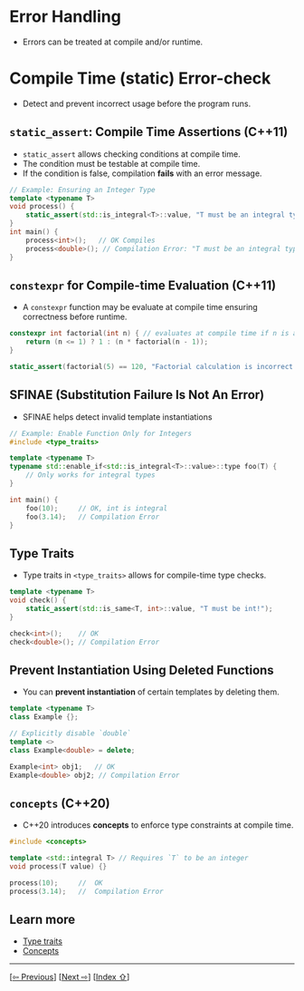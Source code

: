 <a name="1_22_static_errors-1"></a>
# Error Handling

- Errors can be treated at compile and/or runtime.


<a name="1_22_static_errors-2"></a>
# Compile Time (static) Error-check

- Detect and prevent incorrect usage before the program runs. 

<a name="1_22_static_errors-2-1"></a>
## `static_assert`: Compile Time Assertions (C++11)

- `static_assert` allows checking conditions at compile time. 
- The condition must be testable at compile time.
- If the condition is false, compilation **fails** with an error message.

```cpp
// Example: Ensuring an Integer Type
template <typename T>
void process() {
    static_assert(std::is_integral<T>::value, "T must be an integral type!");
}
int main() {
    process<int>();   // OK Compiles
    process<double>(); // Compilation Error: "T must be an integral type!"
}
```

<a name="1_22_static_errors-2-2"></a>
## `constexpr` for Compile-time Evaluation (C++11)

- A `constexpr` function may be evaluate at compile time ensuring correctness before runtime.

```cpp
constexpr int factorial(int n) { // evaluates at compile time if n is a constant expression
    return (n <= 1) ? 1 : (n * factorial(n - 1));
}

static_assert(factorial(5) == 120, "Factorial calculation is incorrect!");
```

<a name="1_22_static_errors-2-3"></a>
## SFINAE (Substitution Failure Is Not An Error)


- SFINAE helps detect invalid template instantiations

```cpp
// Example: Enable Function Only for Integers
#include <type_traits>

template <typename T>
typename std::enable_if<std::is_integral<T>::value>::type foo(T) {
    // Only works for integral types
}

int main() {
    foo(10);     // OK, int is integral
    foo(3.14);   // Compilation Error
}
```

<a name="1_22_static_errors-2-4"></a>
## Type Traits 

- Type traits in `<type_traits>` allows for compile-time type checks.

```cpp
template <typename T>
void check() {
    static_assert(std::is_same<T, int>::value, "T must be int!");
}

check<int>();    // OK
check<double>(); // Compilation Error
```

<a name="1_22_static_errors-2-5"></a>
## Prevent Instantiation Using Deleted Functions

- You can **prevent instantiation** of certain templates by deleting them.

```cpp
template <typename T>
class Example {};

// Explicitly disable `double`
template <>
class Example<double> = delete;

Example<int> obj1;   // OK
Example<double> obj2; // Compilation Error
```

<a name="1_22_static_errors-2-6"></a>
## `concepts` (C++20)

- C++20 introduces **concepts** to enforce type constraints at compile time.

```cpp
#include <concepts>

template <std::integral T> // Requires `T` to be an integer
void process(T value) {}

process(10);     //  OK
process(3.14);   //  Compilation Error
```

<a name="1_22_static_errors-2-7"></a>
## Learn more

- [Type traits](https://en.cppreference.com/w/cpp/meta#Type_traits)
- [Concepts](https://en.cppreference.com/w/cpp/concepts)

---
[[⇦ Previous](1_21_templates_metaprogramming_idx.md)]		[[Next  ⇨](1_23_exceptions_idx.md)]		[[Index ⇧](index.md#1_22_static_errors_idx.md)]
